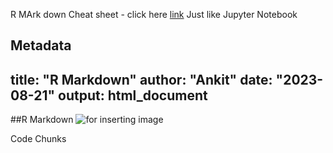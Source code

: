 R MArk down Cheat sheet - click here [link](https://rmarkdown.rstudio.com/lesson-10.html)
Just like Jupyter Notebook

Metadata
---
title: "R Markdown"
author: "Ankit"
date: "2023-08-21"
output: html_document
---

##R Markdown
![for inserting image](url)


Code Chunks 